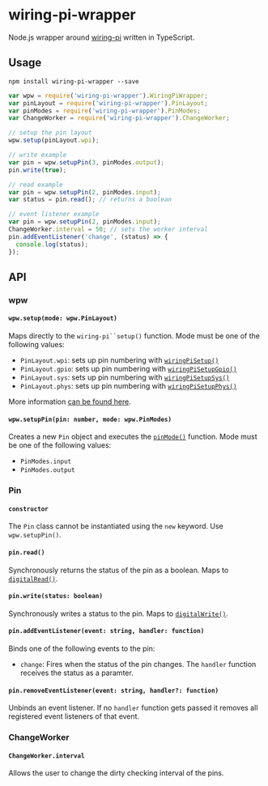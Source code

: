 # wiring-pi-wrapper

Node.js wrapper around [wiring-pi](https://github.com/eugeneware/wiring-pi) written in TypeScript.

## Usage

`npm install wiring-pi-wrapper --save`

```javascript
var wpw = require('wiring-pi-wrapper').WiringPiWrapper;
var pinLayout = require('wiring-pi-wrapper').PinLayout;
var pinModes = require('wiring-pi-wrapper').PinModes;
var ChangeWorker = require('wiring-pi-wrapper').ChangeWorker;

// setup the pin layout
wpw.setup(pinLayout.wpi);

// write example
var pin = wpw.setupPin(3, pinModes.output);
pin.write(true);

// read example
var pin = wpw.setupPin(2, pinModes.input);
var status = pin.read(); // returns a boolean

// event listener example
var pin = wpw.setupPin(2, pinModes.input);
ChangeWorker.interval = 50; // sets the worker interval
pin.addEventListener('change', (status) => {
  console.log(status);
});
```

## API

### wpw

#### `wpw.setup(mode: wpw.PinLayout)`

Maps directly to the `wiring-pi``setup()` function. Mode must be one of the following values:

- `PinLayout.wpi`: sets up pin numbering with [`wiringPiSetup()`](https://github.com/eugeneware/wiring-pi/blob/master/DOCUMENTATION.md#wiringpisetup)
- `PinLayout.gpio`: sets up pin numbering with [`wiringPiSetupGpio()`](https://github.com/eugeneware/wiring-pi/blob/master/DOCUMENTATION.md#wiringpisetupgpio)
- `PinLayout.sys`: sets up pin numbering with [`wiringPiSetupSys()`](https://github.com/eugeneware/wiring-pi/blob/master/DOCUMENTATION.md#wiringpisetupphys)
- `PinLayout.phys`: sets up pin numbering with [`wiringPiSetupPhys()`](https://github.com/eugeneware/wiring-pi/blob/master/DOCUMENTATION.md#wiringpisetupsys)

More information [can be found here](https://github.com/eugeneware/wiring-pi/blob/master/DOCUMENTATION.md#setupmode).

#### `wpw.setupPin(pin: number, mode: wpw.PinModes)`

Creates a new `Pin` object and executes the [`pinMode()`](https://github.com/eugeneware/wiring-pi/blob/master/DOCUMENTATION.md#pinmodepin-mode) function. Mode must be one of the following values:

- `PinModes.input`
- `PinModes.output`

### Pin

#### `constructor`

The `Pin` class cannot be instantiated using the `new` keyword. Use `wpw.setupPin()`.

#### `pin.read()`

Synchronously returns the status of the pin as a boolean. Maps to [`digitalRead()`](https://github.com/eugeneware/wiring-pi/blob/master/DOCUMENTATION.md#digitalreadpin).

#### `pin.write(status: boolean)`

Synchronously writes a status to the pin. Maps to [`digitalWrite()`](https://github.com/eugeneware/wiring-pi/blob/master/DOCUMENTATION.md#digitalwritepin-state).

#### `pin.addEventListener(event: string, handler: function)`

Binds one of the following events to the pin:

- `change`: Fires when the status of the pin changes. The `handler` function receives the status as a paramter.

#### `pin.removeEventListener(event: string, handler?: function)`

Unbinds an event listener. If no `handler` function gets passed it removes all registered event listeners of that event.

### ChangeWorker

#### `ChangeWorker.interval`

Allows the user to change the dirty checking interval of the pins.
